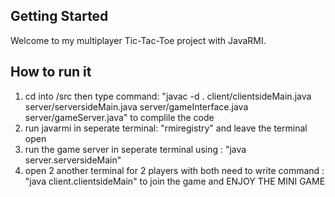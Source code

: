 ## Getting Started

Welcome to my multiplayer Tic-Tac-Toe project with JavaRMI.

## How to run it
1. cd into /src then type command: "javac -d . client/clientsideMain.java server/serversideMain.java server/gameInterface.java server/gameServer.java" to complile the code
2. run javarmi in seperate terminal: "rmiregistry" and leave the terminal open
3. run the game server in seperate terminal using : "java server.serversideMain"
4. open 2 another terminal for 2 players with both need to write command : "java client.clientsideMain" to join the game and ENJOY THE MINI GAME
 
